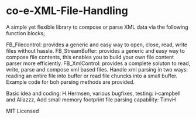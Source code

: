 # co-e-XML-File-Handling
A simple yet flexible library to compose or parse XML data via the following function blocks;

FB_Filecontrol: provides a generic and easy way to open, close, read, write files without hassle.
FB_StreamBuffer: provides a generic and easy way to compose file contents, this enables you to build your own file content parser more efficiently.
FB_XmlControl: provides a complete soluton to read, write, parse and compose xml based files. Handle xml parsing in two ways: reading an entire file into buffer or read file chuncks into a small buffer. Example code for boh parsing methods are provided.

Basic idea and coding: H.Hermsen, 
various bugfixes, testing: i-campbell and Aliazzz,
Add small memory footprint file parsing capability: TimvH


MIT Licensed
